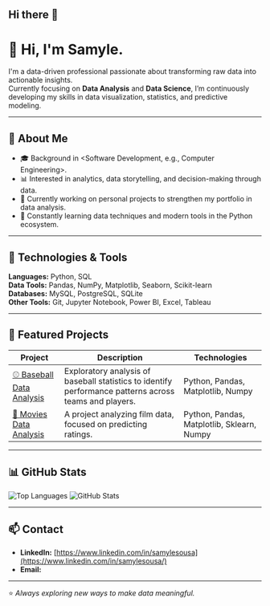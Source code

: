 ## Hi there 👋

<!--
**samylesousa/samylesousa** is a ✨ _special_ ✨ repository because its `README.md` (this file) appears on your GitHub profile.

Here are some ideas to get you started:

- 🔭 I’m currently working on ...
- 🌱 I’m currently learning ...
- 👯 I’m looking to collaborate on ...
- 🤔 I’m looking for help with ...
- 💬 Ask me about ...
- 📫 How to reach me: ...
- 😄 Pronouns: ...
- ⚡ Fun fact: ...
-->

# 👋 Hi, I'm Samyle.

I'm a data-driven professional passionate about transforming raw data into actionable insights.  
Currently focusing on **Data Analysis** and **Data Science**, I’m continuously developing my skills in data visualization, statistics, and predictive modeling.

---

## 🧠 About Me
- 🎓 Background in <Software Development, e.g., Computer Engineering>.  
- 📊 Interested in analytics, data storytelling, and decision-making through data.  
- 🚀 Currently working on personal projects to strengthen my portfolio in data analysis.  
- 🌱 Constantly learning data techniques and modern tools in the Python ecosystem.

---

## 🧰 Technologies & Tools

**Languages:** Python, SQL  
**Data Tools:** Pandas, NumPy, Matplotlib, Seaborn, Scikit-learn  
**Databases:** MySQL, PostgreSQL, SQLite  
**Other Tools:** Git, Jupyter Notebook, Power BI, Excel, Tableau  

---

## 📂 Featured Projects

| Project | Description | Technologies |
|----------|--------------|---------------|
| [⚾ Baseball Data Analysis](https://github.com/samylesousa/baseball) | Exploratory analysis of baseball statistics to identify performance patterns across teams and players. | Python, Pandas, Matplotlib, Numpy |
| [🎥 Movies Data Analysis](https://github.com/samylesousa/movies_imdb) | A project analyzing film data, focused on predicting ratings. | Python, Pandas, Matplotlib, Sklearn, Numpy |

---

## 📊 GitHub Stats

![Top Languages](https://github-readme-stats.vercel.app/api/top-langs/?username=samylesousa&layout=compact&theme=tokyonight)
![GitHub Stats](https://github-readme-stats.vercel.app/api?username=samylesousa&show_icons=true&theme=tokyonight)

---

## 📫 Contact

- **LinkedIn:** [https://www.linkedin.com/in/samylesousa](https://www.linkedin.com/in/samylesousa/)  
- **Email:** <your-email>  

---

⭐ *Always exploring new ways to make data meaningful.*
